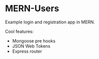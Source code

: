 # MERN-Users

Example login and registration app in MERN.

Cool features:

* Mongoose pre hooks
* JSON Web Tokens
* Express router
